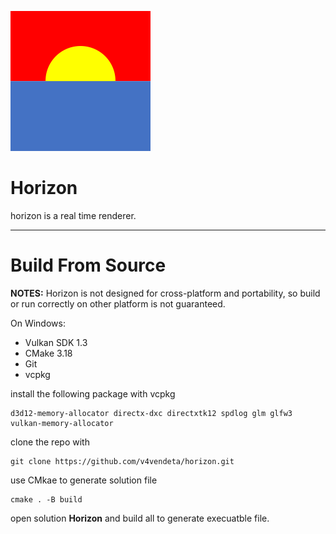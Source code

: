 ![](docs/figs/horizon_224.png)

# Horizon

horizon is a real time renderer.

---

# Build From Source

**NOTES:** Horizon is not designed for cross-platform and portability, so build or run correctly on other platform is not guaranteed.

On Windows:

- Vulkan SDK 1.3
- CMake 3.18
- Git
- vcpkg

install the following package with vcpkg

~~~
d3d12-memory-allocator directx-dxc directxtk12 spdlog glm glfw3 vulkan-memory-allocator
~~~

clone the repo with

~~~
git clone https://github.com/v4vendeta/horizon.git
~~~


use CMkae to generate solution file

~~~
cmake . -B build
~~~

open solution **Horizon** and build all to generate execuatble file.

